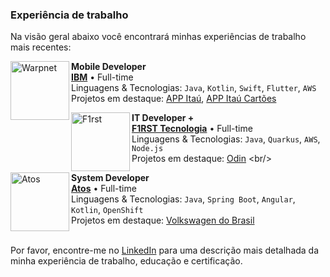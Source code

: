 ### Experiência de trabalho
Na visão geral abaixo você encontrará minhas experiências de trabalho mais recentes:

[<img align="left" height="94px" width="94px" alt="Warpnet" src="https://media.licdn.com/dms/image/C560BAQE9wp87-KDfwg/company-logo_200_200/0/1657054972290?e=1681948800&v=beta&t=COAeAxmPimgYq9K4CcUKFhh8POA6LZLYjTrEjSmIwCY"/>](https://www.ibm.com/br-pt)

**Mobile Developer** \
[**IBM**](https://www.ibm.com/br-pt) • Full-time \
Linguagens & Tecnologias: `Java`, `Kotlin`, `Swift`, `Flutter`, `AWS`\
Projetos em destaque: [APP Itaú](https://www.itau.com.br/canais-itau/aplicativo-itau), [APP Itaú Cartões](https://www.itau.com.br/canais-itau/aplicativo-itau)
<br/>

[<img align="left" height="94px" width="94px" alt="F1rst" src="https://media.licdn.com/dms/image/C4D0BAQEJSRbWLLqw0w/company-logo_200_200/0/1656472357901?e=1681948800&v=beta&t=-_3fMCjZlde3Gs2uZCbLRg6wWkiDmGEssz-kPfcnEdA"/>](https://www.linkedin.com/company/f1rsttecnologia/?originalSubdomain=br)

**IT Developer +** \
[**F1RST Tecnologia**](https://www.linkedin.com/company/f1rsttecnologia/?originalSubdomain=br) • Full-time \
Linguagens & Tecnologias: `Java`, `Quarkus`, `AWS`, `Node.js`\
Projetos em destaque: [Odin](https://www.linkedin.com/search/results/content/?keywords=odin&sid=bpd&update=urn%3Ali%3Afs_updateV2%3A(urn%3Ali%3Aactivity%3A6954917094492659712%2CBLENDED_SEARCH_FEED%2CEMPTY%2CDEFAULT%2Cfalse))
<br/>

[<img align="left" height="94px" width="94px" alt="Atos" src="https://media.licdn.com/dms/image/C4D0BAQEA-7akfn4FzA/company-logo_200_200/0/1638575002083?e=1681948800&v=beta&t=i7O5W6_yvChwgHLOCG9Bs1DztRGqNZoHOhV5B8e6dms"/>](https://atos.net/pt-br/brasil-atos)

**System Developer** \
[**Atos**](https://atos.net/pt-br/brasil-atos) • Full-time \
Linguagens & Tecnologias: `Java`, `Spring Boot`, `Angular`, `Kotlin`, `OpenShift` \
Projetos em destaque: [Volkswagen do Brasil](https://www.vw.com.br/pt.html)
<br/>
<br/>

Por favor, encontre-me no [LinkedIn](https://www.linkedin.com/in/barbosa-samuel97/) para uma descrição mais detalhada da minha experiência de trabalho, educação e certificação.
